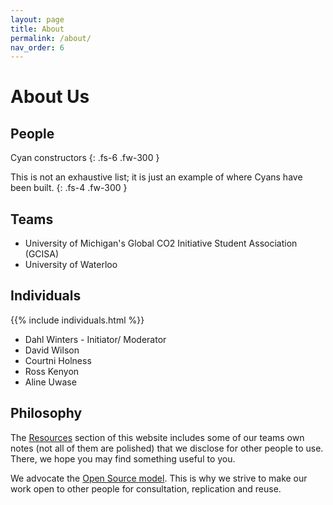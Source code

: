 ```yaml
---
layout: page
title: About
permalink: /about/
nav_order: 6
---
```


# About Us

## People

Cyan constructors
{: .fs-6 .fw-300 }

This is not an exhaustive list; it is just an example of where Cyans have been built.
{: .fs-4 .fw-300 }

## Teams

- University of Michigan's Global CO2 Initiative Student Association (GCISA)
- University of Waterloo

## Individuals

{{% include individuals.html %}}

- Dahl Winters - Initiator/ Moderator
- David Wilson
- Courtni Holness
- Ross Kenyon
- Aline Uwase

## Philosophy

The [Resources](resources.md) section of this website includes some of our teams own notes (not all of them are polished) that we disclose for other people to use.
There, we hope you may find something useful to you.

We advocate the [Open Source model](https://en.wikipedia.org/wiki/Open-source_model).
This is why we strive to make our work open to other people for consultation, replication and reuse.
